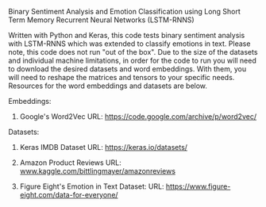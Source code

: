 Binary Sentiment Analysis and Emotion Classification using Long Short Term Memory Recurrent Neural Networks (LSTM-RNNS)

Written with Python and Keras, this code tests binary sentiment analysis with LSTM-RNNS which was extended to classify emotions in text. Please note, this code does not run "out of the box". Due to the size of the datasets and individual machine limitations, in order for the code to run you will need to download the desired datasets and word embeddings. With them, you will need to reshape the matrices and tensors to your specific needs. Resources for the word embeddings and datasets are below. 

Embeddings:
1) Google's Word2Vec
	URL: https://code.google.com/archive/p/word2vec/

Datasets:
1) Keras IMDB Dataset 
	URL: https://keras.io/datasets/

2) Amazon Product Reviews
	URL: www.kaggle.com/bittlingmayer/amazonreviews

3) Figure Eight's Emotion in Text Dataset:
	URL: https://www.figure-eight.com/data-for-everyone/
